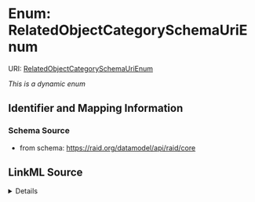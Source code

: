 # Enum: RelatedObjectCategorySchemaUriEnum



URI: [RelatedObjectCategorySchemaUriEnum](RelatedObjectCategorySchemaUriEnum.md)


_This is a dynamic enum_








## Identifier and Mapping Information







### Schema Source


* from schema: https://raid.org/datamodel/api/raid/core






## LinkML Source

<details>
```yaml
name: RelatedObjectCategorySchemaUriEnum
from_schema: https://raid.org/datamodel/api/raid/core
rank: 1000
reachable_from:
  source_ontology: https://vocabs.ardc.edu.au/repository/api/sparql/raid_research-activity-identifier-raid-controlled-lists_raid-cl-v1-1
  source_nodes:
  - https://vocabulary.raid.org/relatedObject.category.schemaUri/386
  relationship_types:
  - skos:hasTopConcept
  is_direct: true
  include_self: false
  traverse_up: false

```
</details>
